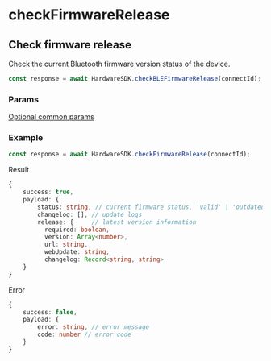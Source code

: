 # checkFirmwareRelease

## Check firmware release

Check the current Bluetooth firmware version status of the device.

```typescript
const response = await HardwareSDK.checkBLEFirmwareRelease(connectId);
```

### Params

[Optional common params](../common-params.md)

### Example

```typescript
const response = await HardwareSDK.checkFirmwareRelease(connectId);
```

Result

```typescript
{
    success: true,
    payload: {
        status: string, // current firmware status, 'valid' | 'outdated' | 'required' | 'unknown' | 'none'
        changelog: [], // update logs
        release: {     // latest version information
          required: boolean,
          version: Array<number>,
          url: string,
          webUpdate: string,
          changelog: Record<string, string>
    }
}
```

Error

```typescript
{
    success: false,
    payload: {
        error: string, // error message
        code: number // error code
    }
}
```

